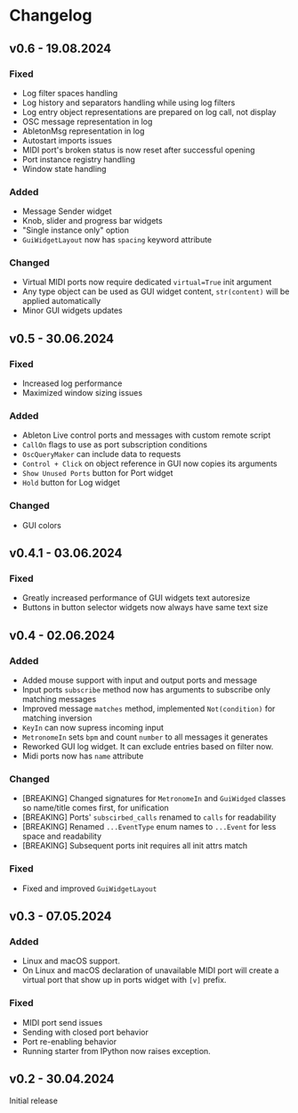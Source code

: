 # Changelog

## **v0.6** - 19.08.2024

### Fixed
- Log filter spaces handling
- Log history and separators handling while using log filters
- Log entry object representations are prepared on log call, not display
- OSC message representation in log
- AbletonMsg representation in log
- Autostart imports issues
- MIDI port's broken status is now reset after successful opening
- Port instance registry handling
- Window state handling

### Added
- Message Sender widget 
- Knob, slider and progress bar widgets
- "Single instance only" option
- `GuiWidgetLayout` now has `spacing` keyword attribute 

### Changed
- Virtual MIDI ports now require dedicated `virtual=True` init argument
- Any type object can be used as GUI widget content, `str(content)` will be 
  applied automatically
- Minor GUI widgets updates

## **v0.5** - 30.06.2024

### Fixed
- Increased log performance
- Maximized window sizing issues

### Added
- Ableton Live control ports and messages with custom remote script
- `CallOn` flags to use as port subscription conditions
- `OscQueryMaker` can include data to requests
- `Control + Click` on object reference in GUI now copies its arguments
- `Show Unused Ports` button for Port widget 
- `Hold` button for Log widget

### Changed
- GUI colors

## **v0.4.1** - 03.06.2024

### Fixed
- Greatly increased performance of GUI widgets text autoresize
- Buttons in button selector widgets now always have same text size

## **v0.4** - 02.06.2024

### Added
- Added mouse support with input and output ports and message
- Input ports `subscribe` method now has arguments to subscribe only 
  matching messages
- Improved message `matches` method, implemented `Not(condition)` for 
  matching inversion
- `KeyIn` can now supress incoming input
- `MetronomeIn` sets `bpm` and count `number` to all messages it generates
- Reworked GUI log widget. It can exclude entries based on filter now.
- Midi ports now has `name` attribute

### Changed
- [BREAKING] Changed signatures for `MetronomeIn` and `GuiWidged` classes so 
  name/title comes first, for unification
- [BREAKING] Ports' `subscirbed_calls` renamed to `calls` for readability
- [BREAKING] Renamed `...EventType` enum names to `...Event` for less space 
  and readability 
- [BREAKING] Subsequent ports init requires all init attrs match

### Fixed
- Fixed and improved `GuiWidgetLayout`

## **v0.3** - 07.05.2024

### Added

- Linux and macOS support.
- On Linux and macOS declaration of unavailable MIDI port will create a virtual
  port that show up in ports widget with `[v]` prefix.

### Fixed

- MIDI port send issues
- Sending with closed port behavior
- Port re-enabling behavior
- Running starter from IPython now raises exception.

## **v0.2** - 30.04.2024

Initial release
